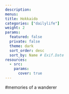 ```yaml
---
description: 
menus: 
title: Hokkaido
categories: ["dailylife"]
weight: 2
params:
  featured: false
  private: false
  theme: dark
  sort_order: desc
  sort_by: Name # Exif.Date
resources:
  - src: 
    params:
      cover: true
---
```

#memories of a wanderer
